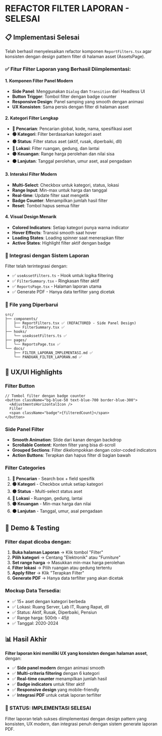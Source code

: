# REFACTOR FILTER LAPORAN - SELESAI

## 📋 Implementasi Selesai

Telah berhasil menyelesaikan refactor komponen `ReportFilters.tsx` agar konsisten dengan design pattern filter di halaman asset (AssetsPage). 

### ✅ Fitur Filter Laporan yang Berhasil Diimplementasi:

#### 1. **Komponen Filter Panel Modern**
   - **Side Panel**: Menggunakan `Dialog` dan `Transition` dari Headless UI
   - **Button Trigger**: Tombol filter dengan badge counter
   - **Responsive Design**: Panel samping yang smooth dengan animasi
   - **UX Konsisten**: Sama persis dengan filter di halaman asset

#### 2. **Kategori Filter Lengkap**
   - **🔵 Pencarian**: Pencarian global, kode, nama, spesifikasi aset
   - **🟢 Kategori**: Filter berdasarkan kategori aset 
   - **🟡 Status**: Filter status aset (aktif, rusak, diperbaiki, dll)
   - **🔴 Lokasi**: Filter ruangan, gedung, dan lantai
   - **🟣 Keuangan**: Range harga perolehan dan nilai sisa
   - **🟠 Lanjutan**: Tanggal perolehan, umur aset, asal pengadaan

#### 3. **Interaksi Filter Modern**
   - **Multi-Select**: Checkbox untuk kategori, status, lokasi
   - **Range Input**: Min-max untuk harga dan tanggal
   - **Real-time**: Update filter saat mengetik
   - **Badge Counter**: Menampilkan jumlah hasil filter
   - **Reset**: Tombol hapus semua filter

#### 4. **Visual Design Menarik**
   - **Colored Indicators**: Setiap kategori punya warna indicator
   - **Hover Effects**: Transisi smooth saat hover
   - **Loading States**: Loading spinner saat menerapkan filter
   - **Active States**: Highlight filter aktif dengan badge

### 🔧 Integrasi dengan Sistem Laporan

Filter telah terintegrasi dengan:
- ✅ `useAssetFilters.ts` - Hook untuk logika filtering
- ✅ `FilterSummary.tsx` - Ringkasan filter aktif  
- ✅ `ReportsPage.tsx` - Halaman laporan utama
- ✅ Generate PDF - Hanya data terfilter yang dicetak

### 📁 File yang Diperbarui

```
src/
├── components/
│   ├── ReportFilters.tsx ✅ (REFACTORED - Side Panel Design)
│   └── FilterSummary.tsx ✅
├── hooks/
│   └── useAssetFilters.ts ✅
├── pages/
│   └── ReportsPage.tsx ✅
└── docs/
    ├── FILTER_LAPORAN_IMPLEMENTASI.md ✅
    └── PANDUAN_FILTER_LAPORAN.md ✅
```

## 🎯 UX/UI Highlights

### Filter Button
```tsx
// Tombol filter dengan badge counter
<button className="bg-blue-50 text-blue-700 border-blue-300">
  <AdjustmentsHorizontalIcon />
  Filter
  <span className="badge">{filteredCount}</span>
</button>
```

### Side Panel Filter
- **Smooth Animation**: Slide dari kanan dengan backdrop
- **Scrollable Content**: Konten filter yang bisa di-scroll
- **Grouped Sections**: Filter dikelompokkan dengan color-coded indicators
- **Action Buttons**: Terapkan dan hapus filter di bagian bawah

### Filter Categories
1. **🔵 Pencarian** - Search box + field spesifik
2. **🟢 Kategori** - Checkbox untuk setiap kategori
3. **🟡 Status** - Multi-select status aset
4. **🔴 Lokasi** - Ruangan, gedung, lantai
5. **🟣 Keuangan** - Min-max harga dan nilai
6. **🟠 Lanjutan** - Tanggal, umur, asal pengadaan

## 🚀 Demo & Testing

### Filter dapat dicoba dengan:
1. **Buka halaman Laporan** → Klik tombol "Filter"
2. **Pilih kategori** → Centang "Elektronik" atau "Furniture"
3. **Set range harga** → Masukkan min-max harga perolehan
4. **Filter lokasi** → Pilih ruangan atau gedung tertentu
5. **Apply filter** → Klik "Terapkan Filter"
6. **Generate PDF** → Hanya data terfilter yang akan dicetak

### Mockup Data Tersedia:
- ✅ 15+ aset dengan kategori berbeda
- ✅ Lokasi: Ruang Server, Lab IT, Ruang Rapat, dll  
- ✅ Status: Aktif, Rusak, Diperbaiki, Pensiun
- ✅ Range harga: 500rb - 45jt
- ✅ Tanggal: 2020-2024

## 📊 Hasil Akhir

**Filter laporan kini memiliki UX yang konsisten dengan halaman asset**, dengan:
- ✅ **Side panel modern** dengan animasi smooth
- ✅ **Multi-criteria filtering** dengan 6 kategori
- ✅ **Real-time counter** menampilkan jumlah hasil
- ✅ **Badge indicators** untuk filter aktif
- ✅ **Responsive design** yang mobile-friendly
- ✅ **Integrasi PDF** untuk cetak laporan terfilter

### 🎉 STATUS: IMPLEMENTASI SELESAI

Filter laporan telah sukses diimplementasi dengan design pattern yang konsisten, UX modern, dan integrasi penuh dengan sistem generate laporan PDF.
